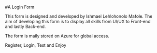 #A Login Form

This form is designed and developed by Ishmael Lehlohonolo Mafole.
The aim of developing this form is to display all skills from UI/UX to Front-end and lastly
Back-end.

The form is maily stored on Azure for global access.

Register, Login, Test and Enjoy

